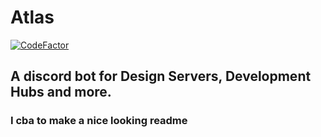 # Atlas
[![CodeFactor](https://www.codefactor.io/repository/github/atlasmgmt/atlas-bot/badge)](https://www.codefactor.io/repository/github/atlasmgmt/atlas-bot)
## A discord bot for Design Servers, Development Hubs and more.

### I cba to make a nice looking readme
